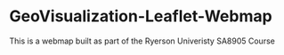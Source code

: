 # GeoVisualization-Leaflet-Webmap
 This is a webmap built as part of the Ryerson Univeristy SA8905 Course
